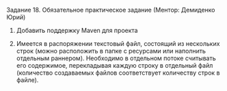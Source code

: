 Задание 18. Обязательное практическое задание (Ментор: Демиденко Юрий)

1. Добавить поддержку Maven для проекта

2. Имеется в распоряжении текстовый файл, состоящий из  нескольких строк (можно расположить в папке с ресурсами  или наполнить отдельным раннером). Необходимо в  отдельном потоке считывать его содержимое, перекладывая  каждую строку в отдельный файл (количество создаваемых  файлов соответствует количеству строк в файле).